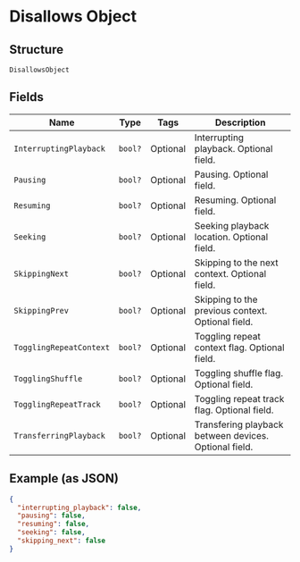 
# Disallows Object

## Structure

`DisallowsObject`

## Fields

| Name | Type | Tags | Description |
|  --- | --- | --- | --- |
| `InterruptingPlayback` | `bool?` | Optional | Interrupting playback. Optional field. |
| `Pausing` | `bool?` | Optional | Pausing. Optional field. |
| `Resuming` | `bool?` | Optional | Resuming. Optional field. |
| `Seeking` | `bool?` | Optional | Seeking playback location. Optional field. |
| `SkippingNext` | `bool?` | Optional | Skipping to the next context. Optional field. |
| `SkippingPrev` | `bool?` | Optional | Skipping to the previous context. Optional field. |
| `TogglingRepeatContext` | `bool?` | Optional | Toggling repeat context flag. Optional field. |
| `TogglingShuffle` | `bool?` | Optional | Toggling shuffle flag. Optional field. |
| `TogglingRepeatTrack` | `bool?` | Optional | Toggling repeat track flag. Optional field. |
| `TransferringPlayback` | `bool?` | Optional | Transfering playback between devices. Optional field. |

## Example (as JSON)

```json
{
  "interrupting_playback": false,
  "pausing": false,
  "resuming": false,
  "seeking": false,
  "skipping_next": false
}
```

